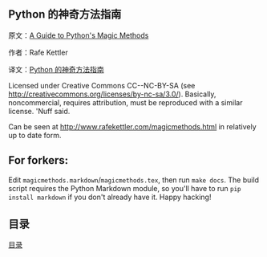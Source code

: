 ## Python 的神奇方法指南


原文：[A Guide to Python's Magic Methods](http://www.rafekettler.com/magicmethods.html)

作者：Rafe Kettler

译文：[Python 的神奇方法指南](http://article.yeeyan.org/view/311527/287706)

Licensed under Creative Commons CC--NC-BY-SA (see http://creativecommons.org/licenses/by-nc-sa/3.0/). Basically, noncommercial, requires attribution, must be reproduced with a similar license. 'Nuff said.

Can be seen at http://www.rafekettler.com/magicmethods.html in relatively up to date form.

## For forkers: ##
Edit `magicmethods.markdown`/`magicmethods.tex`, then run `make docs`. The build script requires the Python Markdown module, so you'll have to run `pip install markdown` if you don't already have it. Happy hacking!

## 目录

[目录](./table.markdown)

